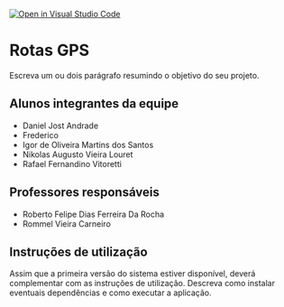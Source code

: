 [![Open in Visual Studio Code](https://classroom.github.com/assets/open-in-vscode-f059dc9a6f8d3a56e377f745f24479a46679e63a5d9fe6f495e02850cd0d8118.svg)](https://classroom.github.com/online_ide?assignment_repo_id=453591&assignment_repo_type=GroupAssignmentRepo)
# Rotas GPS

Escreva um ou dois  parágrafo resumindo o objetivo do seu projeto.

## Alunos integrantes da equipe

* Daniel Jost Andrade
* Frederico
* Igor de Oliveira Martins dos Santos
* Nikolas Augusto Vieira Louret
* Rafael Fernandino Vitoretti

## Professores responsáveis

* Roberto Felipe Dias Ferreira Da Rocha
* Rommel Vieira Carneiro

## Instruções de utilização

Assim que a primeira versão do sistema estiver disponível, deverá complementar com as instruções de utilização. Descreva como instalar eventuais dependências e como executar a aplicação.
